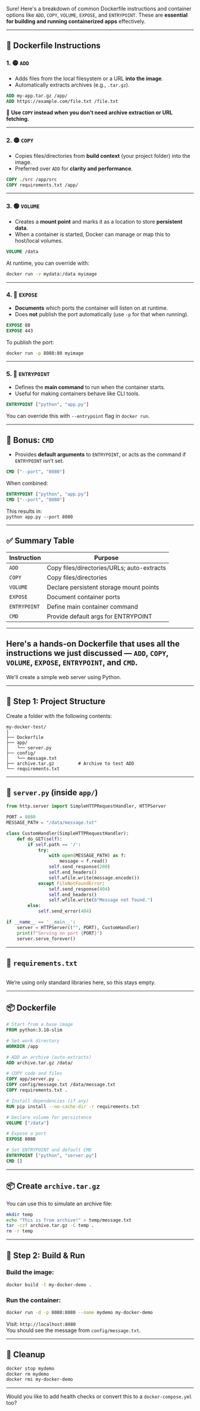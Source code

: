 Sure! Here's a breakdown of common Dockerfile instructions and container options like `ADD`, `COPY`, `VOLUME`, `EXPOSE`, and `ENTRYPOINT`. These are **essential for building and running containerized apps** effectively.

---

## 🧱 Dockerfile Instructions

### 1. 🟡 `ADD`

- Adds files from the local filesystem or a URL **into the image**.
- Automatically extracts archives (e.g., `.tar.gz`).
  
```dockerfile
ADD my-app.tar.gz /app/
ADD https://example.com/file.txt /file.txt
```

🔎 **Use `COPY` instead when you don’t need archive extraction or URL fetching.**

---

### 2. 🟡 `COPY`

- Copies files/directories from **build context** (your project folder) into the image.
- Preferred over `ADD` for **clarity and performance**.

```dockerfile
COPY ./src /app/src
COPY requirements.txt /app/
```

---

### 3. 🟢 `VOLUME`

- Creates a **mount point** and marks it as a location to store **persistent data**.
- When a container is started, Docker can manage or map this to host/local volumes.

```dockerfile
VOLUME /data
```

At runtime, you can override with:

```bash
docker run -v mydata:/data myimage
```

---

### 4. 🔵 `EXPOSE`

- **Documents** which ports the container will listen on at runtime.
- Does **not** publish the port automatically (use `-p` for that when running).

```dockerfile
EXPOSE 80
EXPOSE 443
```

To publish the port:

```bash
docker run -p 8080:80 myimage
```

---

### 5. 🔴 `ENTRYPOINT`

- Defines the **main command** to run when the container starts.
- Useful for making containers behave like CLI tools.

```dockerfile
ENTRYPOINT ["python", "app.py"]
```

You can override this with `--entrypoint` flag in `docker run`.

---

## 🧩 Bonus: `CMD`

- Provides **default arguments** to `ENTRYPOINT`, or acts as the command if `ENTRYPOINT` isn’t set.

```dockerfile
CMD ["--port", "8080"]
```

When combined:

```dockerfile
ENTRYPOINT ["python", "app.py"]
CMD ["--port", "8080"]
```

This results in:  
`python app.py --port 8080`

---

## ✅ Summary Table

| Instruction | Purpose                                    |
|-------------|--------------------------------------------|
| `ADD`       | Copy files/directories/URLs; auto-extracts |
| `COPY`      | Copy files/directories                     |
| `VOLUME`    | Declare persistent storage mount points    |
| `EXPOSE`    | Document container ports                   |
| `ENTRYPOINT`| Define main container command              |
| `CMD`       | Provide default args for ENTRYPOINT        |

---

## Here's a **hands-on Dockerfile** that uses **all the instructions** we just discussed — `ADD`, `COPY`, `VOLUME`, `EXPOSE`, `ENTRYPOINT`, and `CMD`.

We'll create a simple web server using Python.

---

## 🔧 Step 1: Project Structure

Create a folder with the following contents:

```
my-docker-test/
│
├── Dockerfile
├── app/
│   └── server.py
├── config/
│   └── message.txt
├── archive.tar.gz         # Archive to test ADD
└── requirements.txt
```

---

## 🐍 `server.py` (inside `app/`)

```python
from http.server import SimpleHTTPRequestHandler, HTTPServer

PORT = 8080
MESSAGE_PATH = "/data/message.txt"

class CustomHandler(SimpleHTTPRequestHandler):
    def do_GET(self):
        if self.path == '/':
            try:
                with open(MESSAGE_PATH) as f:
                    message = f.read()
                self.send_response(200)
                self.end_headers()
                self.wfile.write(message.encode())
            except FileNotFoundError:
                self.send_response(404)
                self.end_headers()
                self.wfile.write(b"Message not found.")
        else:
            self.send_error(404)

if __name__ == '__main__':
    server = HTTPServer(("", PORT), CustomHandler)
    print(f"Serving on port {PORT}")
    server.serve_forever()
```

---

## 📄 `requirements.txt`

```txt
```

We’re using only standard libraries here, so this stays empty.

---

## 📦 Dockerfile

```Dockerfile
# Start from a base image
FROM python:3.10-slim

# Set work directory
WORKDIR /app

# ADD an archive (auto-extracts)
ADD archive.tar.gz /data/

# COPY code and files
COPY app/server.py .
COPY config/message.txt /data/message.txt
COPY requirements.txt .

# Install dependencies (if any)
RUN pip install --no-cache-dir -r requirements.txt

# Declare volume for persistence
VOLUME ["/data"]

# Expose a port
EXPOSE 8080

# Set ENTRYPOINT and default CMD
ENTRYPOINT ["python", "server.py"]
CMD []
```

---

## 📦 Create `archive.tar.gz`

You can use this to simulate an archive file:

```bash
mkdir temp
echo "This is from archive!" > temp/message.txt
tar -czf archive.tar.gz -C temp .
rm -r temp
```

---

## 🚀 Step 2: Build & Run

### Build the image:
```bash
docker build -t my-docker-demo .
```

### Run the container:
```bash
docker run -d -p 8080:8080 --name mydemo my-docker-demo
```

Visit: `http://localhost:8080`  
You should see the message from `config/message.txt`.

---

## 🧼 Cleanup

```bash
docker stop mydemo
docker rm mydemo
docker rmi my-docker-demo
```

---

Would you like to add health checks or convert this to a `docker-compose.yml` too?
